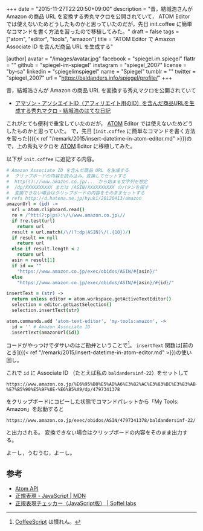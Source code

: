 +++
date = "2015-11-27T22:20:50+09:00"
description = "昔，結城浩さんが Amazon の商品 URL を変換する秀丸マクロを公開されていて， ATOM Editor では使えないためどうしたものかと思っていたのだが，先日 init.coffee に簡単なコマンドを書く方法を習ったので移植してみた。"
draft = false
tags = ["atom", "editor", "tools", "amazon"]
title = "ATOM Editor で Amazon Associate ID を含んだ商品 URL を生成する"

[author]
  avatar = "/images/avatar.jpg"
  facebook = "spiegel.im.spiegel"
  flattr = ""
  github = "spiegel-im-spiegel"
  instagram = "spiegel_2007"
  license = "by-sa"
  linkedin = "spiegelimspiegel"
  name = "Spiegel"
  tumblr = ""
  twitter = "spiegel_2007"
  url = "https://baldanders.info/spiegel/profile/"
+++

昔，結城浩さんが Amazon の商品 URL を変換する秀丸マクロを公開されていて

- [アマゾン・アソシエイトID（アフィリエイト用のID）を含んだ商品URLを生成する秀丸マクロ - 結城浩のはてな日記](http://d.hatena.ne.jp/hyuki/20120413/amazon)

これがとても便利で重宝していたのだが， [ATOM] Editor では使えないためどうしたものかと思っていた。
で，先日 [`init.coffee` に簡単なコマンドを書く方法を習った]({{< ref "/remark/2015/insert-datetime-in-atom-editor.md" >}})ので，上の秀丸マクロを [ATOM] Editor に移植してみた。

以下が `init.coffee` に追記する内容。

```coffee
# Amazon Associate ID を含んだ商品 URL を生成する
#  クリップボードの内容を読み込み，変換してセットする
#  http(s)://www.amazon.co.jp/... から始まる文字列を想定
#  /dp/XXXXXXXXXX または /ASIN/XXXXXXXXXX のパタンを探す
#  変換できない場合はクリップボードの内容をそのままセットする
# refs http://d.hatena.ne.jp/hyuki/20120413/amazon
amazonUrl = (id) ->
  url = atom.clipboard.read()
  re = /^htt(?:p|ps):\/\/www.amazon.co.jp\//
  if !re.test(url)
    return url
  result = url.match(/\/(?:dp|ASIN)\/(.{10})/)
  if result == null
    return url
  else if result.length < 2
    return url
  asin = result[1]
  if id == ""
    "https://www.amazon.co.jp/exec/obidos/ASIN/#{asin}/"
  else
    "https://www.amazon.co.jp/exec/obidos/ASIN/#{asin}/#{id}/"

insertText = (str) ->
  return unless editor = atom.workspace.getActiveTextEditor()
  selection = editor.getLastSelection()
  selection.insertText(str)

atom.commands.add 'atom-text-editor', 'my-tools:amazon', ->
  id = '' # Amazon Associate ID
  insertText(amazonUrl(id))
```

コードがやっつけでダサいのはご勘弁ということで[^a]。
`insertText` 関数は[前のとき]({{< ref "/remark/2015/insert-datetime-in-atom-editor.md" >}})の使い回し。

[^a]: [CoffeeScript](http://coffeescript.org/) は慣れん。

これで `id` に Associate ID （たとえば私の `baldandersinf-22`）をセットして

```
https://www.amazon.co.jp/%E6%95%B0%E5%AD%A6%E3%82%AC%E3%83%BC%E3%83%AB-%E7%B5%90%E5%9F%8E-%E6%B5%A9/dp/4797341378
```

をクリップボードにコピーした状態でコマンドパレットから「My Tools: Amazon」を起動すると

```
https://www.amazon.co.jp/exec/obidos/ASIN/4797341378/baldandersinf-22/
```

と出力される。
変換できない場合はクリップボードの内容をそのまま出力する。

よーし，うむうむ，よーし。

## 参考

- [Atom API](https://atom.io/docs/api/)
- [正規表現 - JavaScript | MDN](https://developer.mozilla.org/ja/docs/Web/JavaScript/Guide/Regular_Expressions)
- [正規表現チェッカー（JavaScript版） | Softel labs](https://www.softel.co.jp/labs/tools/regex/)

[ATOM]: https://atom.io/ "Atom"
